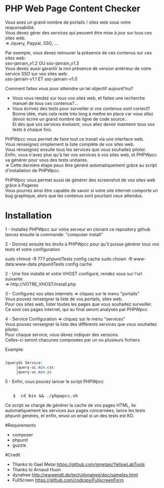PHP Web Page Content Checker
==========================

Vous avez un grand nombre de portails / sites web sous votre responsabilité.  
Vous devez gérer des services qui peuvent être mise à jour sur tous ces sites web.  
=> Jquery, Paypal, SSO, ...

Par exemple, vous devez retrouver la présence de ces contenus sur ces sites web:  
sso-janrain_v1.2 OU sso-janrain_v1.3  
Vous devez aussi garantir la non présence de version antérieur de votre service SSO sur vos sites web:  
sso-janrain-v1.1 ET sso-janrain-v1.0 

Comment faites vous pour atteindre un tel objectif aujourd'hui?  
- Vous vous rendez sur tous vos sites web, et faites une recherche manuel de tous ces contenus?...  
- Vous écrivez des tests pour surveiller si vos contenus sont correct?  
Bonne idée, mais cela reste très long à mettre en place car vous allez devoir écrire un grand nombre de ligne de code source..  
Et dés que vos services évoluent, vous allez devoir maintenir tous vos tests à chaque fois.  

PHPWpcc vous permet de faire tout ce travail via une interface web.  
Vous renseignez simplement la liste complète de vos sites web.  
Vous renseignez ensuite tous les services que vous souhaitez piloter.  
Enfin, vous n'avez plus qu'à lier vos services à vos sites web, et PHPWpcc va générer pour vous des tests unitaires.  
=> Cette dernière étape peux être généré automatiquement grâce au script d'installation de PHPWpcc.  

PHPWpcc vous permet aussi de générer des screenshot de vos sites web grâce à Pageres  
Vous pourrez ainsi être capable de savoir si votre site internet comporte un bug graphique, alors que les contenus sont pourtant ceux attendus.


Installation
=================

1 - Installez PHPWpcc sur votre serveur en clonant ce repository github  
lancez ensuite la commande: "composer install"  

2 - Donnez ensuite les droits à PHPWpcc pour qu'il puisse générer tous vos tests et votre configuration

sudo chmod -R 777  phpunitTests config cache
sudo chown -R www-data:www-data phpunitTests config cache

2 - Une fois installé et votre VHOST configuré, rendez vous sur l'url suivante:  
=> http://VOTRE_VHOST/install.php  
 
3 - Configurez vos sites internets => cliquez sur le menu "portails"  
Vous pouvez renseigner la liste de vos portails, sites web.  
Pour ces sites web, lister toutes les pages que vous souhaitez surveiller.  
Ce sont ces pages internet, qui au final seront analysés par PHPWpcc  
  
4 - Service Configuration => cliquez sur le menu "services"  
Vous pouvez renseigner la liste des différents services que vous souhaitez piloter.  
Pour chaque service, vous devez indiquer des versions.  
Celles-ci seront chacunes composées par un ou plusieurs fichiers  


Example:
```php

JqueryUi Service:
	 jquery-ui.min.css
	 jquery-ui.min.js

```

5 - Enfin, vous pouvez lancer le script PHPWpcc

<pre>   
   $  cd bin && ./phpwpcc.sh
</pre>

Ce script se charge de générer la cache de vos pages HTML, lie automatiquement les services aux pages concernées,
lance les tests phpunit générés, et enfin, envoi un email si un des tests est KO.
 
#Requirements

- composer 
- phpunit  
- guzzle  
  
#Credit

- Thanks to Gael Metai https://github.com/gmetais/YellowLabTools
- Thanks to Arnaud Huon
- dynatree http://wwwendt.de/tech/dynatree/doc/samples.html
- FullScreen https://github.com/codrops/FullscreenForm


